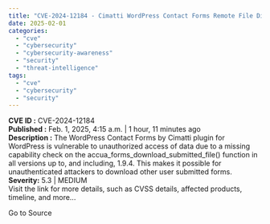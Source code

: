 ```yaml
---
title: "CVE-2024-12184 - Cimatti WordPress Contact Forms Remote File Disclosure"
date: 2025-02-01
categories: 
  - "cve"
  - "cybersecurity"
  - "cybersecurity-awareness"
  - "security"
  - "threat-intelligence"
tags: 
  - "cve"
  - "cybersecurity"
  - "security"
---
```


**CVE ID :** CVE-2024-12184  
**Published :** Feb. 1, 2025, 4:15 a.m. | 1 hour, 11 minutes ago  
**Description :** The WordPress Contact Forms by Cimatti plugin for WordPress is vulnerable to unauthorized access of data due to a missing capability check on the accua\_forms\_download\_submitted\_file() function in all versions up to, and including, 1.9.4. This makes it possible for unauthenticated attackers to download other user submitted forms.  
**Severity:** 5.3 | MEDIUM  
Visit the link for more details, such as CVSS details, affected products, timeline, and more...

Go to Source

